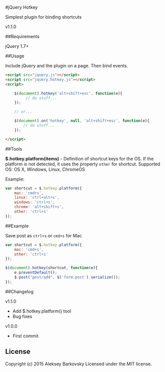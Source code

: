 #jQuery Hotkey

Simplest plugin for binding shortcuts

v1.1.0

##Requirements

jQuery 1.7+


##Usage

Include jQuery and the plugin on a page. Then bind events.

```html
<script src="jquery.js"></script>
<script src="jquery.hotkey.js"></script>
<script>

	$(document).hotkey('alt+shift+esc', function(e){
	     // do stuff...
	});

	// or...

	$(document).on('hotkey', null, 'alt+shift+esc', function(e){
	    // do stuff...
	});

</script>
```

##Tools

**$.hotkey.platform(items)** - Definition of shortcut keys for the OS. If the platform is not detected, it uses the property ```other``` for shortcut. Supported OS: OS X, Windows, Linux, ChromeOS

Example:

```js
var shortcut = $.hotkey.platform({
	mac: 'cmd+s',
	linux: 'ctrl+alt+s',
	windows: 'ctrl+s',
	chrome: 'alt+shift+s',
	other: 'ctrl+s'
});
```

##Example

Save post as ```ctrl+s``` or ```cmd+s``` for Mac

```js
var shortcut = $.hotkey.platform({
	mac: 'cmd+s',
	other: 'ctrl+s'
});

$(document).hotkey(shortcut, function(e){
	e.preventDefault();
	$.post("post/add", $('form.post').serialize());
});
```

##Changelog

v1.1.0
* Add $.hotkey.platform() tool
* Bug fixes

v1.0.0
* First commit

## License

Copyright (c) 2015 Aleksey Barkovsky
Licensed under the MIT license.